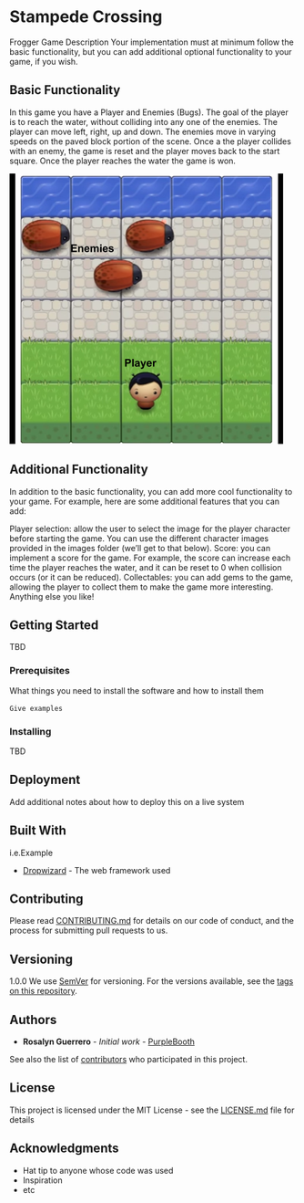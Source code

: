 # Stampede Crossing

Frogger Game Description
Your implementation must at minimum follow the basic functionality, but you can add additional optional functionality to your game, if you wish.


## Basic Functionality
In this game you have a Player and Enemies (Bugs). The goal of the player is to reach the water, without colliding into any one of the enemies. The player can move left, right, up and down. The enemies move in varying speeds on the paved block portion of the scene. Once a the player collides with an enemy, the game is reset and the player moves back to the start square. Once the player reaches the water the game is won.

![image](/assets/stampede-screenshot.png)


## Additional Functionality
In addition to the basic functionality, you can add more cool functionality to your game. For example, here are some additional features that you can add:

Player selection: allow the user to select the image for the player character before starting the game. You can use the different character images provided in the images folder (we’ll get to that below).
Score: you can implement a score for the game. For example, the score can increase each time the player reaches the water, and it can be reset to 0 when collision occurs (or it can be reduced).
Collectables: you can add gems to the game, allowing the player to collect them to make the game more interesting.
Anything else you like!


## Getting Started

TBD

### Prerequisites

What things you need to install the software and how to install them

```
Give examples
```

### Installing

TBD

## Deployment

Add additional notes about how to deploy this on a live system

## Built With

i.e.Example
* [Dropwizard](http://www.dropwizard.io/1.0.2/docs/) - The web framework used

## Contributing

Please read [CONTRIBUTING.md](https://gist.github.com/PurpleBooth/b24679402957c63ec426) for details on our code of conduct, and the process for submitting pull requests to us.

## Versioning

1.0.0
We use [SemVer](http://semver.org/) for versioning. For the versions available, see the [tags on this repository](https://github.com/your/project/tags). 

## Authors

* **Rosalyn Guerrero** - *Initial work* - [PurpleBooth](https://github.com/PurpleBooth)

See also the list of [contributors](https://github.com/your/project/contributors) who participated in this project.

## License

This project is licensed under the MIT License - see the [LICENSE.md](LICENSE.md) file for details

## Acknowledgments

* Hat tip to anyone whose code was used
* Inspiration
* etc
